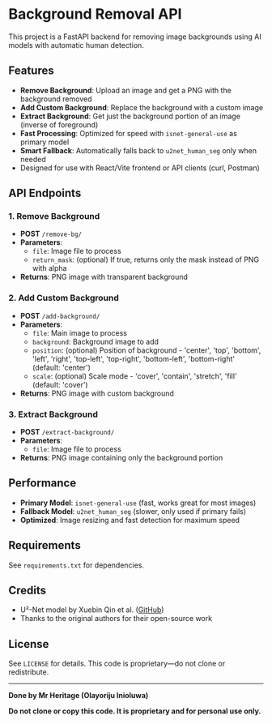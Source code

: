 # Background Removal API

This project is a FastAPI backend for removing image backgrounds using AI models with automatic human detection.

## Features

- **Remove Background**: Upload an image and get a PNG with the background removed
- **Add Custom Background**: Replace the background with a custom image
- **Extract Background**: Get just the background portion of an image (inverse of foreground)
- **Fast Processing**: Optimized for speed with `isnet-general-use` as primary model
- **Smart Fallback**: Automatically falls back to `u2net_human_seg` only when needed
- Designed for use with React/Vite frontend or API clients (curl, Postman)

## API Endpoints

### 1. Remove Background
- **POST** `/remove-bg/`
- **Parameters**: 
  - `file`: Image file to process
  - `return_mask`: (optional) If true, returns only the mask instead of PNG with alpha
- **Returns**: PNG image with transparent background

### 2. Add Custom Background
- **POST** `/add-background/`
- **Parameters**:
  - `file`: Main image to process
  - `background`: Background image to add
  - `position`: (optional) Position of background - 'center', 'top', 'bottom', 'left', 'right', 'top-left', 'top-right', 'bottom-left', 'bottom-right' (default: 'center')
  - `scale`: (optional) Scale mode - 'cover', 'contain', 'stretch', 'fill' (default: 'cover')
- **Returns**: PNG image with custom background

### 3. Extract Background
- **POST** `/extract-background/`
- **Parameters**:
  - `file`: Image file to process
- **Returns**: PNG image containing only the background portion

## Performance

- **Primary Model**: `isnet-general-use` (fast, works great for most images)
- **Fallback Model**: `u2net_human_seg` (slower, only used if primary fails)
- **Optimized**: Image resizing and fast detection for maximum speed

## Requirements

See `requirements.txt` for dependencies.

## Credits

- U²-Net model by Xuebin Qin et al. ([GitHub](https://github.com/xuebinqin/U-2-Net))
- Thanks to the original authors for their open-source work

## License

See `LICENSE` for details. This code is proprietary—do not clone or redistribute.

---

**Done by Mr Heritage (Olayoriju Inioluwa)**

**Do not clone or copy this code. It is proprietary and for personal use only.**
